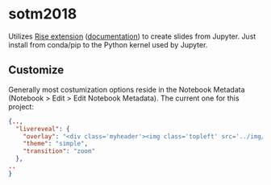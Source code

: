 # sotm2018

Utilizes [Rise extension](https://github.com/damianavila/RISE) ([documentation](https://damianavila.github.io/RISE/usage.html)) to create slides from Jupyter. Just install from conda/pip to the Python kernel used by Jupyter.

## Customize

Generally most costumization options reside in the Notebook Metadata (Notebook > Edit > Edit Notebook Metadata). The current one for this project:

```json
{..,
  "livereveal": {
    "overlay": "<div class='myheader'><img class='topleft' src='../img/ors.png' alt='ors.png'><img class='topright' src='../img/uni.png' alt='ors.png'></div><div class='myfooter'><img class='lowerleft' src='../img/heigit.png' alt='heigit.png'><img class='lowerright' src='../img/kts.png' alt='kts.png'></div>",
    "theme": "simple",
    "transition": "zoom"
  },
..
}
```
